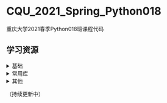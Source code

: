# CQU_2021_Spring_Python018

重庆大学2021春季Python018班课程代码

## 学习资源

<details>
<summary>基础</summary>

- [菜鸟教程 - Python](https://www.runoob.com/python3/python3-tutorial.html)
- [廖雪峰 - Python教程](https://www.liaoxuefeng.com/wiki/1016959663602400)
</details>

<details>
<summary>常用库</summary>
自然语言处理

- [jieba : 结巴中文分词](https://github.com/fxsjy/jieba)
- [HanLP : 面向生产环境的自然语言处理工具包](https://github.com/hankcs/HanLP)

</details>

<details>
<summary>其他</summary>

- [leetcode中国（刷题）](https://leetcode-cn.com/)
</details>

（持续更新中）
